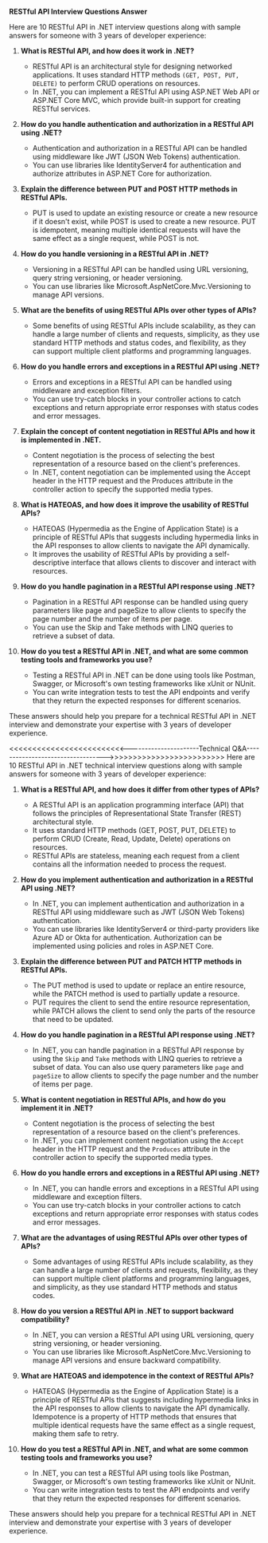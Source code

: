 ****RESTful API Interview Questions Answer****

Here are 10 RESTful API in .NET interview questions along with sample answers for someone with 3 years of developer experience:

1. **What is RESTful API, and how does it work in .NET?**
   - RESTful API is an architectural style for designing networked applications. It uses standard HTTP methods `(GET, POST, PUT, DELETE)` to perform CRUD operations on resources. 
   - In .NET, you can implement a RESTful API using ASP.NET Web API or ASP.NET Core MVC, which provide built-in support for creating RESTful services.

2. **How do you handle authentication and authorization in a RESTful API using .NET?**
   - Authentication and authorization in a RESTful API can be handled using middleware like JWT (JSON Web Tokens) authentication. 
   - You can use libraries like IdentityServer4 for authentication and authorize attributes in ASP.NET Core for authorization.

3. **Explain the difference between PUT and POST HTTP methods in RESTful APIs.**
   - PUT is used to update an existing resource or create a new resource if it doesn't exist, while POST is used to create a new resource. PUT is idempotent, meaning multiple identical requests will have the same effect as a single request, while POST is not.

4. **How do you handle versioning in a RESTful API in .NET?**
   - Versioning in a RESTful API can be handled using URL versioning, query string versioning, or header versioning. 
   - You can use libraries like Microsoft.AspNetCore.Mvc.Versioning to manage API versions.

5. **What are the benefits of using RESTful APIs over other types of APIs?**
   - Some benefits of using RESTful APIs include scalability, as they can handle a large number of clients and requests, simplicity, as they use standard HTTP methods and status codes, and flexibility, as they can support multiple client platforms and programming languages.

6. **How do you handle errors and exceptions in a RESTful API using .NET?**
   - Errors and exceptions in a RESTful API can be handled using middleware and exception filters. 
   - You can use try-catch blocks in your controller actions to catch exceptions and return appropriate error responses with status codes and error messages.

7. **Explain the concept of content negotiation in RESTful APIs and how it is implemented in .NET.**
   - Content negotiation is the process of selecting the best representation of a resource based on the client's preferences. 
   - In .NET, content negotiation can be implemented using the Accept header in the HTTP request and the Produces attribute in the controller action to specify the supported media types.

8. **What is HATEOAS, and how does it improve the usability of RESTful APIs?**
   - HATEOAS (Hypermedia as the Engine of Application State) is a principle of RESTful APIs that suggests including hypermedia links in the API responses to allow clients to navigate the API dynamically. 
   - It improves the usability of RESTful APIs by providing a self-descriptive interface that allows clients to discover and interact with resources.

9. **How do you handle pagination in a RESTful API response using .NET?**
   - Pagination in a RESTful API response can be handled using query parameters like page and pageSize to allow clients to specify the page number and the number of items per page. 
   - You can use the Skip and Take methods with LINQ queries to retrieve a subset of data.

10. **How do you test a RESTful API in .NET, and what are some common testing tools and frameworks you use?**
    - Testing a RESTful API in .NET can be done using tools like Postman, Swagger, or Microsoft's own testing frameworks like xUnit or NUnit. 
    - You can write integration tests to test the API endpoints and verify that they return the expected responses for different scenarios.

These answers should help you prepare for a technical RESTful API in .NET interview and demonstrate your expertise with 3 years of developer experience.

<<<<<<<<<<<<<<<<<<<<<<<<<----------------------Technical Q&A---------------------------------->>>>>>>>>>>>>>>>>>>>>>>>>
Here are 10 RESTful API in .NET technical interview questions along with sample answers for someone with 3 years of developer experience:

1. **What is a RESTful API, and how does it differ from other types of APIs?**
   - A RESTful API is an application programming interface (API) that follows the principles of Representational State Transfer (REST) architectural style. 
   - It uses standard HTTP methods (GET, POST, PUT, DELETE) to perform CRUD (Create, Read, Update, Delete) operations on resources. 
   - RESTful APIs are stateless, meaning each request from a client contains all the information needed to process the request.

2. **How do you implement authentication and authorization in a RESTful API using .NET?**
   - In .NET, you can implement authentication and authorization in a RESTful API using middleware such as JWT (JSON Web Tokens) authentication. 
   - You can use libraries like IdentityServer4 or third-party providers like Azure AD or Okta for authentication. Authorization can be implemented using policies and roles in ASP.NET Core.

3. **Explain the difference between PUT and PATCH HTTP methods in RESTful APIs.**
   - The PUT method is used to update or replace an entire resource, while the PATCH method is used to partially update a resource. 
   - PUT requires the client to send the entire resource representation, while PATCH allows the client to send only the parts of the resource that need to be updated.

4. **How do you handle pagination in a RESTful API response using .NET?**
   - In .NET, you can handle pagination in a RESTful API response by using the `Skip` and `Take` methods with LINQ queries to retrieve a subset of data. You can also use query parameters like `page` and `pageSize` to allow clients to specify the page number and the number of items per page.

5. **What is content negotiation in RESTful APIs, and how do you implement it in .NET?**
   - Content negotiation is the process of selecting the best representation of a resource based on the client's preferences. 
   - In .NET, you can implement content negotiation using the `Accept` header in the HTTP request and the `Produces` attribute in the controller action to specify the supported media types.

6. **How do you handle errors and exceptions in a RESTful API using .NET?**
   - In .NET, you can handle errors and exceptions in a RESTful API using middleware and exception filters. 
   - You can use try-catch blocks in your controller actions to catch exceptions and return appropriate error responses with status codes and error messages.

7. **What are the advantages of using RESTful APIs over other types of APIs?**
   - Some advantages of using RESTful APIs include scalability, as they can handle a large number of clients and requests, flexibility, as they can support multiple client platforms and programming languages, and simplicity, as they use standard HTTP methods and status codes.

8. **How do you version a RESTful API in .NET to support backward compatibility?**
   - In .NET, you can version a RESTful API using URL versioning, query string versioning, or header versioning. 
   - You can use libraries like Microsoft.AspNetCore.Mvc.Versioning to manage API versions and ensure backward compatibility.

9. **What are HATEOAS and idempotence in the context of RESTful APIs?**
   - HATEOAS (Hypermedia as the Engine of Application State) is a principle of RESTful APIs that suggests including hypermedia links in the API responses to allow clients to navigate the API dynamically. Idempotence is a property of HTTP methods that ensures that multiple identical requests have the same effect as a single request, making them safe to retry.

10. **How do you test a RESTful API in .NET, and what are some common testing tools and frameworks you use?**
    - In .NET, you can test a RESTful API using tools like Postman, Swagger, or Microsoft's own testing frameworks like xUnit or NUnit. 
    - You can write integration tests to test the API endpoints and verify that they return the expected responses for different scenarios.

These answers should help you prepare for a technical RESTful API in .NET interview and demonstrate your expertise with 3 years of developer experience.